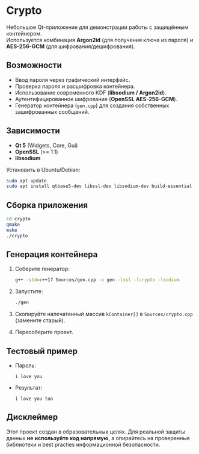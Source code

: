 # Crypto

Небольшое Qt-приложение для демонстрации работы с защищённым контейнером.  
Используется комбинация **Argon2id** (для получения ключа из пароля) и **AES-256-GCM** (для шифрования/дешифрования).

## Возможности
- Ввод пароля через графический интерфейс.
- Проверка пароля и расшифровка контейнера.
- Использование современного KDF (**libsodium / Argon2id**).
- Аутентифицированное шифрование (**OpenSSL AES-256-GCM**).
- Генератор контейнера (`gen.cpp`) для создания собственных зашифрованных сообщений.

## Зависимости
- **Qt 5** (Widgets, Core, Gui)
- **OpenSSL** (>= 1.1)
- **libsodium**

Установить в Ubuntu/Debian:
```bash
sudo apt update
sudo apt install qtbase5-dev libssl-dev libsodium-dev build-essential
````

## Сборка приложения

```bash
cd crypto
qmake
make
./crypto
```

## Генерация контейнера

1. Соберите генератор:

   ```bash
   g++ -std=c++17 Sources/gen.cpp -o gen -lssl -lcrypto -lsodium
   ```
2. Запустите:

   ```bash
   ./gen
   ```
3. Скопируйте напечатанный массив `kContainer[]` в `Sources/crypto.cpp` (замените старый).
4. Пересоберите проект.

## Тестовый пример

* Пароль:

  ```
  i love you
  ```
* Результат:

  ```
  i love you too
  ```

## Дисклеймер

Этот проект создан в образовательных целях.
Для реальной защиты данных **не используйте код напрямую**, а опирайтесь на проверенные библиотеки и best practies информационной безопасности.
